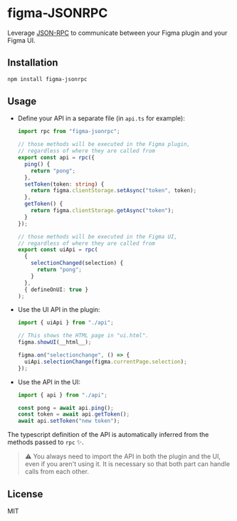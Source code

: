 # figma-JSONRPC

Leverage [JSON-RPC](https://www.jsonrpc.org) to communicate between your Figma plugin and your Figma UI.

## Installation

```bash
npm install figma-jsonrpc
```

## Usage

- Define your API in a separate file (in `api.ts` for example):

  ```ts
  import rpc from "figma-jsonrpc";

  // those methods will be executed in the Figma plugin,
  // regardless of where they are called from
  export const api = rpc({
    ping() {
      return "pong";
    },
    setToken(token: string) {
      return figma.clientStorage.setAsync("token", token);
    },
    getToken() {
      return figma.clientStorage.getAsync("token");
    }
  });

  // those methods will be executed in the Figma UI,
  // regardless of where they are called from
  export const uiApi = rpc(
    {
      selectionChanged(selection) {
        return "pong";
      }
    },
    { defineOnUI: true }
  );
  ```

- Use the UI API in the plugin:

  ```ts
  import { uiApi } from "./api";

  // This shows the HTML page in "ui.html".
  figma.showUI(__html__);

  figma.on("selectionchange", () => {
    uiApi.selectionChange(figma.currentPage.selection);
  });
  ```

- Use the API in the UI:

  ```ts
  import { api } from "./api";

  const pong = await api.ping();
  const token = await api.getToken();
  await api.setToken("new token");
  ```

The typescript definition of the API is automatically inferred from the methods passed to `rpc` :sparkles:.

> :warning: You always need to import the API in both the plugin and the UI, even if you aren't using it. It is necessary so that both part can handle calls from each other.

## License

MIT
